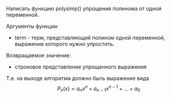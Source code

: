 Написать функцию polysimp() упрощения полинома от одной переменной.

Аргументы функции:
* term - терм, представляющий полином одной переменной, выражение которого нужно упростить.
  
Возвращаемое значение:
* строковое представление упрощенного выражения

Т.е. на выходе алгоритма должно быть выражение вида $$P_n(x) = a_{n}x^n + a_{n-1}x^{n-1} + ... + a_0$$
